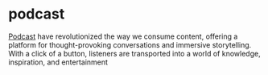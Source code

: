 # podcast
[Podcast](https://podcast.instantappnow.com/) have revolutionized the way we consume content, offering a platform for thought-provoking conversations and immersive storytelling. With a click of a button, listeners are transported into a world of knowledge, inspiration, and entertainment
